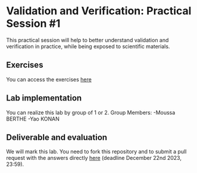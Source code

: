 # Validation and Verification: Practical Session #1

This practical session will help to better understand validation and verification in practice, while being exposed to scientific materials.

## Exercises

You can access the exercises [here](sujet.md)

## Lab implementation

You can realize this lab by group of 1 or 2. 
Group Members:
-Moussa BERTHE
-Yao KONAN

## Deliverable and evaluation

We will mark this lab. You need to fork this repository and to submit a pull request with the answers directly [here](sujet.md) (deadline December 22nd 2023, 23:59).
